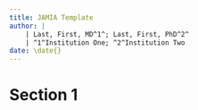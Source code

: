 ```yaml
---
title: JAMIA Template
author: |
    | Last, First, MD^1^; Last, First, PhD^2^
    | ^1^Institution One; ^2^Institution Two
date: \date{}
---
```


# Section 1
